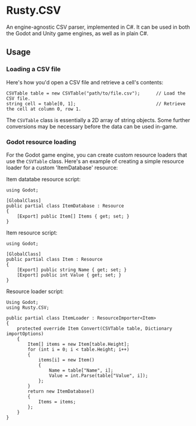 # Rusty.CSV
An engine-agnostic CSV parser, implemented in C#. It can be used in both the Godot and Unity game engines, as well as in plain C#.

## Usage

### Loading a CSV file
Here's how you'd open a CSV file and retrieve a cell's contents:

    CSVTable table = new CSVTable("path/to/file.csv");      // Load the CSV file.
    string cell = table[0, 1];                              // Retrieve the cell at column 0, row 1.

The `CSVTable` class is essentially a 2D array of string objects. Some further conversions may be necessary before the data can be used in-game.

### Godot resource loading
For the Godot game engine, you can create custom resource loaders that use the `CSVTable` class. Here's an example of creating a simple resource loader for a custom 'ItemDatabase' resource:

Item datatabe resource script:

    using Godot;

    [GlobalClass]
    public partial class ItemDatabase : Resource
    {
        [Export] public Item[] Items { get; set; }
    }

Item resource script:

    using Godot;

    [GlobalClass]
    public partial class Item : Resource
    {
        [Export] public string Name { get; set; }
        [Export] public int Value { get; set; }
    }

Resource loader script:

    Using Godot;
    using Rusty.CSV;
    
    public partial class ItemLoader : ResourceImporter<Item>
    {
        protected override Item Convert(CSVTable table, Dictionary importOptions)
        {
            Item[] items = new Item[table.Height];
            for (int i = 0; i < table.Height; i++)
            {
                items[i] = new Item()
                {
                    Name = table["Name", i];
                    Value = int.Parse(table["Value", i]);
                };
            }
            return new ItemDatabase()
            {
                Items = items;
            };
        }
    }
